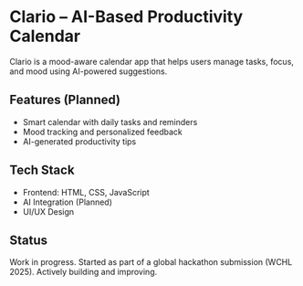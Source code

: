 # Clario – AI-Based Productivity Calendar
Clario is a mood-aware calendar app that helps users manage tasks, focus, and mood using AI-powered suggestions.

## Features (Planned)
- Smart calendar with daily tasks and reminders
- Mood tracking and personalized feedback
- AI-generated productivity tips

## Tech Stack
- Frontend: HTML, CSS, JavaScript
- AI Integration (Planned)
- UI/UX Design

## Status
Work in progress. Started as part of a global hackathon submission (WCHL 2025). Actively building and improving.
